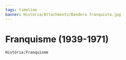```yaml
---
tags: timeline
banner: Història/Attachments/Bandera franquista.jpg
---
```

# Franquisme (1939-1971)
```timeline
Història;Franquisme
```

